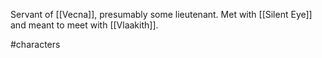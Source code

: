 Servant of [[Vecna]], presumably some lieutenant. Met with [[Silent Eye]] and meant to meet with [[Vlaakith]].

#characters